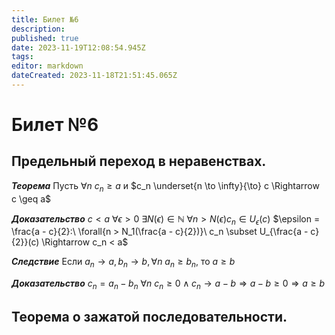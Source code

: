 ```yaml
---
title: Билет №6
description: 
published: true
date: 2023-11-19T12:08:54.945Z
tags: 
editor: markdown
dateCreated: 2023-11-18T21:51:45.065Z
---
```


# Билет №6

## Предельный переход в неравенствах. 
***Теорема***
Пусть $\forall{n}\ c_n \geq a$ и $c_n \underset{n \to \infty}{\to} c \Rightarrow c \geq a$

***Доказательство***
$c < a$
$\forall{\epsilon > 0}\ \exists{N(\epsilon)\in\mathbb{N}}\ \forall{n > N(\epsilon)} c_n \in U_\epsilon(c)$
$\epsilon = \frac{a - c}{2}:\ \forall{n > N_1(\frac{a - c}{2})}\ c_n \subset U_{\frac{a - c}{2}}(c) \Rightarrow c_n < a$

***Следствие***
Если $a_n \to a, b_n \to b, \forall{n}\ a_n \geq b_n$, то $a \geq b$

***Доказательство***
$c_n = a_n - b_n$
$\forall{n}\ c_n \geq 0 \land c_n \to a - b \Rightarrow a - b \geq 0 \Rightarrow a \geq b$

## Теорема о зажатой последовательности. 